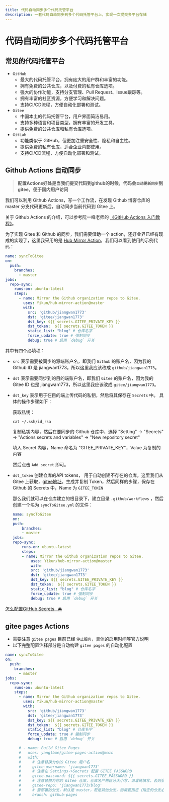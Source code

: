 ```yaml
---
title: 代码自动同步多个代码托管平台
description: 一套代码自动同步到多个代码托管平台上，实现一次提交多平台存储
---
```


# 代码自动同步多个代码托管平台

## 常见的代码托管平台

* `GitHub`
    - 最大的代码托管平台，拥有庞大的用户群和丰富的功能。
    - 拥有免费的公共仓库，以及付费的私有仓库选项。
    - 强大的协作功能，支持分支管理、Pull Request、Issue跟踪等。
    - 拥有丰富的社区资源，方便学习和解决问题。
    - 支持CI/CD流程，方便自动化部署和测试。
* `Gitee`
    - 中国本土的代码托管平台，用户界面简洁易用。
    - 支持多种语言和项目类型，拥有丰富的开发工具。
    - 提供免费的公共仓库和私有仓库选项。
* `GitLab`
    - 功能类似于 GitHub，但更加注重安全性、隐私和自主性。
    - 提供免费的私有仓库，适合企业内部使用。
    - 支持CI/CD流程，方便自动化部署和测试。

## Github Actions 自动同步

> **配置Actions好处是当我们提交代码到github的时候，代码会`自动更新同步`到gitee，便于国内用户访问**

我们可以利用 Github Actions，写一个工作流，在发现 Github 博客仓库的 master 分支代码更新后，自动同步当前代码到 Gitee 上。

关于 Github Actions 的介绍，可以参考阮一峰老师的 [《GitHub Actions 入门教程》](https://www.ruanyifeng.com/blog/2019/09/getting-started-with-github-actions.html)。

为了实现 Gitee 和 Github 的同步，我们需要借助一个 action，还好业界已经有现成的实现了，这里我采用的是 [Hub Mirror Action](https://github.com/Yikun/hub-mirror-action)，我们可以看到使用的示例代码：

```yml
name: syncToGitee
on:
  push:
    branches:
      - master
jobs:
  repo-sync:
    runs-on: ubuntu-latest
    steps:
      - name: Mirror the Github organization repos to Gitee.
        uses: Yikun/hub-mirror-action@master
        with:
          src: 'github/jiangwan1773'
          dst: 'gitee/jiangwan1773'
          dst_key: ${{ secrets.GITEE_PRIVATE_KEY }}
          dst_token:  ${{ secrets.GITEE_TOKEN }}
          static_list: "blog" # 仓库名字
          force_update: true # 强制同步
          debug: true # 启用 `debug` 开关
```

其中有四个必填项：
* `src` 表示需要被同步的源端账户名，即我们 `Github` 的账户名，因为我的 Github ID 是 jiangwan1773，所以这里我应该改成 `github/jiangwan1773`。
* `dst` 表示需要同步到的目的端账户名，即我们 `Gitee` 的账户名，因为我的 Gitee ID 也是 jiangwan1773，所以这里我应该改成 `gitee/jiangwan1773`。
* `dst_key` 表示用于在目的端上传代码的私钥，然后将其保存在 `Secrets` 中。
    具体的操作步骤如下：

    获取私钥：

    ```
    cat ~/.ssh/id_rsa
    ```

    复制私钥内容，然后在要同步的 Github 仓库中，选择 "Setting" -> "Secrets" -> "Actions secrets and variables" -> "New repository secret"

    填入 Secret 内容，Name 命名为 "GITEE_PRIVATE_KEY"，Value 为复制的内容

    然后点击 `Add secret` 即可。

- `dst_token` 创建仓库的API tokens， 用于自动创建不存在的仓库。这里我们从 Gitee 上获取，[gitee地址](https://gitee.com/profile/personal_access_tokens)。生成并复制 Token，然后同样的步骤，保存在 Github 的 Secrets 中，Name 为 `GITEE_TOKEN`

    那么我们就可以在仓库建立的根目录下，建立目录 `.github/workflows` ，然后创建一个名为 `syncToGitee.yml` 的文件：
    ```yml
    name: syncToGitee
    on:
    push:
        branches:
        - master
    jobs:
    repo-sync:
        runs-on: ubuntu-latest
        steps:
        - name: Mirror the Github organization repos to Gitee.
            uses: Yikun/hub-mirror-action@master
            with:
            src: 'github/jiangwan1773'
            dst: 'gitee/jiangwan1773'
            dst_key: ${{ secrets.GITEE_PRIVATE_KEY }}
            dst_token:  ${{ secrets.GITEE_TOKEN }}
            static_list: "blog" # 仓库名字
            force_update: true # 强制同步
            debug: true # 启用 `debug` 开关
    ```

[怎么配置GitHub Secrets&nbsp;&nbsp;&nbsp;🚘](/other/blog/up/useGithubActions.html#怎么配置github-secrets)

## gitee pages Actions <Badge type="danger" text="已弃用" />

- 需要注意 `gitee pages` 目前已经 `停止服务`，具体的启用时间等官方说明
- 以下完整配置注释部分是自动构建 `gitee pages` 的自动化配置

```yml
name: syncToGitee
on:
  push:
    branches:
      - master
jobs:
  repo-sync:
    runs-on: ubuntu-latest
    steps:
      - name: Mirror the Github organization repos to Gitee.
        uses: Yikun/hub-mirror-action@master
        with:
          src: 'github/jiangwan1773'
          dst: 'gitee/jiangwan1773'
          dst_key: ${{ secrets.GITEE_PRIVATE_KEY }}
          dst_token:  ${{ secrets.GITEE_TOKEN }}
          static_list: "blog" # 仓库名字
          force_update: true # 强制同步
          debug: true # 启用 `debug` 开关

      # - name: Build Gitee Pages
      #   uses: yanglbme/gitee-pages-action@main
      #   with:
      #     # 注意替换为你的 Gitee 用户名
      #     gitee-username: 'jiangwan1773'
      #     # 注意在 Settings->Secrets 配置 GITEE_PASSWORD
      #     gitee-password: ${{ secrets.GITEE_PASSWORD }}
      #     # 注意替换为你的 Gitee 仓库，仓库名严格区分大小写，请准确填写，否则会出错
      #     gitee-repo: 'jiangwan1773/blog'
      #     # 要部署的分支，默认是 master，若是其他分支，则需要指定（指定的分支必须存在）
      #     branch: github-pages
```